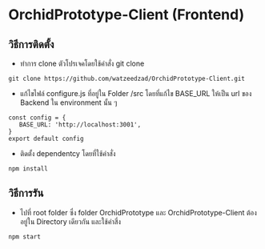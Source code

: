 # OrchidPrototype-Client (Frontend)

## วิธีการติดตั้ง
 - ทำการ clone ตัวโปรเจคโดยใช้คำสั่ง git clone
 ```
 git clone https://github.com/watzeedzad/OrchidPrototype-Client.git
 ```
 - แก้ไขไฟล์ configure.js ที่อยู่ใน Folder /src โดยที่แก้ไข BASE_URL ให้เป็น url ของ Backend ใน environment นั้น ๆ
 ```
 const config = {
    BASE_URL: 'http://localhost:3001',
 }
 export default config
 ```
 - ติดตั้ง dependentcy โดยที่ใช้คำสั่ง
 ```
 npm install
 ```
## วิธีการรัน
 - ไปที่ root folder ซึ่ง folder OrchidPrototype และ OrchidPrototype-Client ต้องอยู่ใน Directory เดียวกัน และใช้คำสี่ง
 ```
 npm start
 ```
